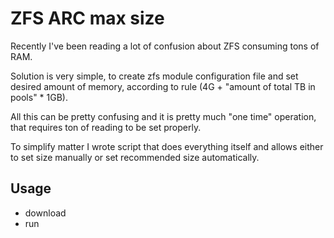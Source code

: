 # ZFS ARC max size
Recently I've been reading a lot of confusion about ZFS consuming tons of RAM. 

Solution is very simple, to create zfs module configuration file and set desired amount of memory, according to rule (4G +  "amount of total TB in pools" * 1GB).

All this can be pretty confusing and it is pretty much "one time" operation, that requires ton of reading to be set properly.

To simplify matter I wrote script that does everything itself and allows either to set size manually or set recommended size automatically.

## Usage
- download
- run
